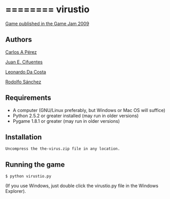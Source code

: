 ========
virustio
========

[Game published in the Game Jam 2009](http://archive.globalgamejam.org/games/virus)

Authors
-------

[Carlos A Pérez](https://github.com/carlosapd)

[Juan E. Cifuentes](http://juan-cifuentes.com/)

[Leonardo Da Costa](https://plus.google.com/103201059348320060502/posts)

[Rodolfo Sánchez](https://github.com/rodolfo2488) 

Requirements
------------

* A computer (GNU/Linux preferably, but Windows or Mac OS will suffice)
* Python 2.5.2 or greater installed (may run in older versions)
* Pygame 1.8.1 or greater (may run in older versions)



Installation
------------

	Uncompress the the-virus.zip file in any location.


Running the game
----------------

	$ python virustio.py


(If you use Windows, just double click the virustio.py file in the Windows Explorer).
